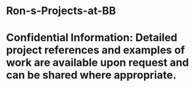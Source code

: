 # Ron-s-Projects-at-BB

# Confidential Information: Detailed project references and examples of work are available upon request and can be shared where appropriate.
